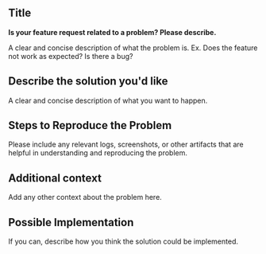 ## Title

**Is your feature request related to a problem? Please describe.**

A clear and concise description of what the problem is. Ex. Does the feature not work as expected? Is there a bug?

## Describe the solution you'd like

A clear and concise description of what you want to happen.

## Steps to Reproduce the Problem

Please include any relevant logs, screenshots, or other artifacts that are helpful in understanding and reproducing the problem.

## Additional context

Add any other context about the problem here.

## Possible Implementation

If you can, describe how you think the solution could be implemented.
